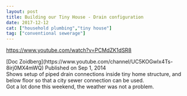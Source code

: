 ```yaml
---
layout: post
title: Building our Tiny House - Drain configuration
date: 2017-12-12
cat: ["household plumbing","tiny house"]
tag: ["conventional sewerage"]
---
```


https://www.youtube.com/watch?v=PCMdZK1dSR8
<div id="top-row" class="style-scope ytd-video-secondary-info-renderer">
<div id="upload-info" class="style-scope ytd-video-owner-renderer">
<div id="owner-container" class="style-scope ytd-video-owner-renderer"></div>
<span class="date style-scope ytd-video-secondary-info-renderer">[Doc Zoidberg](https://www.youtube.com/channel/UC5KOGwIx4Ts-8irj0MX4mWQ) Published on Sep 1, 2014</span></div>
<div id="sponsor-button" class="style-scope ytd-video-owner-renderer"></div>
<div>Shows setup of piped drain connections inside tiny home structure, and below floor so that a city sewer connection can be used.</div>
</div>
<div id="content" class="style-scope ytd-expander">Got a lot done this weekend, the weather was not a problem.</div>
&nbsp;